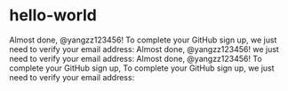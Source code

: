 # hello-world
Almost done, @yangzz123456! To complete your GitHub sign up, we just need to verify your email address: 
Almost done, @yangzz123456!  we just need to verify your email address: 
Almost done, @yangzz123456! To complete your GitHub sign up, 
To complete your GitHub sign up, we just need to verify your email address: 
